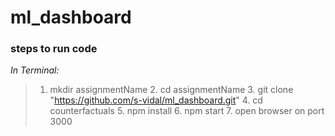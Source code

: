 # ml_dashboard

### steps to run code

_In Terminal:_

> 1.  mkdir assignmentName 
    2. cd assignmentName 3. git clone "https://github.com/s-vidal/ml_dashboard.git" 4. cd counterfactuals 5. npm install 6. npm start 7. open browser on port 3000
